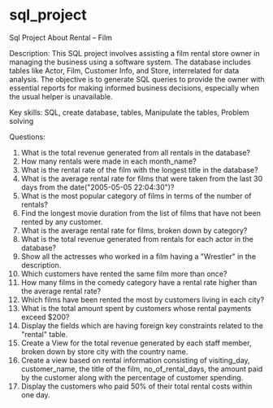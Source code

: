 # sql_project
Sql Project About Rental – Film

Description:
This SQL project involves assisting a film rental store owner in managing the business using a software system. The database includes tables like Actor, Film, Customer Info, and Store, interrelated for data analysis. The objective is to generate SQL queries to provide the owner with essential reports for making informed business decisions, especially when the usual helper is unavailable.

Key skills:
SQL, create database, tables, Manipulate the tables, Problem solving

Questions:
1.	What is the total revenue generated from all rentals in the database? 
2.	How many rentals were made in each month_name? 
3.	What is the rental rate of the film with the longest title in the database? 
4.	What is the average rental rate for films that were taken from the last 30 days from the date("2005-05-05 22:04:30")? 
5.	What is the most popular category of films in terms of the number of rentals? 
6.	Find the longest movie duration from the list of films that have not been rented by any customer. 
7.	What is the average rental rate for films, broken down by category? 
8.	What is the total revenue generated from rentals for each actor in the database? 
9.	Show all the actresses who worked in a film having a "Wrestler" in the description. 
10.	Which customers have rented the same film more than once? 
11.	How many films in the comedy category have a rental rate higher than the average rental rate? 
12.	Which films have been rented the most by customers living in each city? 
13.	What is the total amount spent by customers whose rental payments exceed $200? 
14.	Display the fields which are having foreign key constraints related to the "rental" table. 
15.	Create a View for the total revenue generated by each staff member, broken down by store city with the country name. 
16.	Create a view based on rental information consisting of visiting_day, customer_name, the title of the film,  no_of_rental_days, the amount paid by the customer along with the percentage of customer spending.
17.	Display the customers who paid 50% of their total rental costs within one day. 



